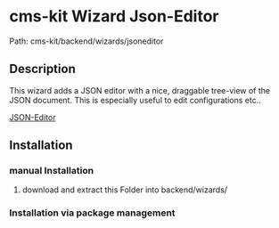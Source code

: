 # cms-kit Wizard Json-Editor

Path: cms-kit/backend/wizards/jsoneditor

## Description

This wizard adds a JSON editor with a nice, draggable tree-view of the JSON document. 
This is especially useful to edit configurations etc..

[JSON-Editor](http://jsoneditoronline.org)

## Installation

### manual Installation

1. download and extract this Folder into backend/wizards/

### Installation via package management


